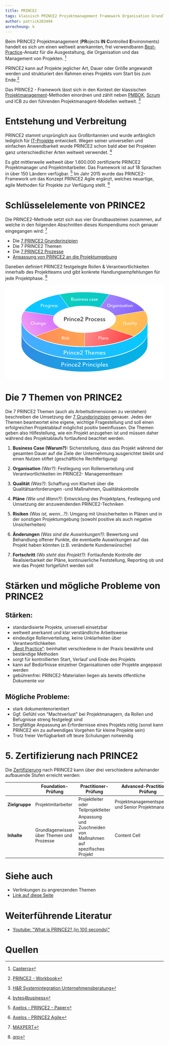 ```yaml
---
title: PRINCE2
tags: klassisch PRINCE2 Projektmanagement Framework Organisation Grundlagen Themen
author: patrick203494
anrechnung: k
---
```


Beim PRINCE2 Projektmanagement (**PR**ojects **IN** **C**ontrolled **E**nvironments) handelt es sich um einen weltweit anerkannten, frei verwendbaren [Best-Practice](Best-Practices.md)-Ansatz für die Ausgestaltung, die Organisation und das Management von Projekten. [^1]

PRINCE2 kann auf Projekte jeglicher Art, Dauer oder Größe angewandt werden und strukturiert den Rahmen eines Projekts vom Start bis zum Ende.[^2]

Das PRINCE2 - Framework lässt sich in den Kontext der klassischen [Projektmanagement](Projektmanagement.md)-Methoden einordnen und zählt neben [PMBOK](PMBOK_Guide.md), [Scrum](SCRUM.md) und ICB zu den führenden Projektmanagent-Modellen weltweit. [^3] 

# Entstehung und Verbreitung

PRINCE2 stammt ursprünglich aus Großbritannien und wurde anfänglich lediglich für [IT-Projekte](IT-Projekte.md) entwickelt. Wegen seiner universellen und einfachen Anwendbarkeit wurde PRINCE2 schon bald aber bei Projekten ganz unterschiedlicher Arten weltweit verwendet. [^4]

Es gibt mittlerweile weltweit über 1.600.000 zertifizierte PRINCE2 Projektmanager und Projektmitarbeiter. Das Framework ist auf 18 Sprachen in über 150 Ländern verfügbar. [^5]
Im Jahr 2015 wurde das PRINCE2-Framework um das Konzept PRINCE2 Agile ergänzt, welches neuartige, agile Methoden für Projekte zur Verfügung stellt. [^6]

# Schlüsselelemente von PRINCE2

Die PRINCE2-Methode setzt sich aus vier Grundbausteinen zusammen, auf welche in den folgenden Abschnitten dieses Kompendiums noch genauer eingegangen wird: [^7]

*	Die [7 PRINCE2 Grundprinzipien](PRINCE2_7_Grundprinzipien.md)
*	Die 7 PRINCE2 Themen
*	Die [7 PRINCE2 Prozesse](PRINCE2_7_Prozesse.md)
*	[Anpassung von PRINCE2 an die Projektumgebung](PRINCE2_Projektumgebung-md)

Daneben definiert PRINCE2 festgelegte Rollen & Verantwortlichkeiten innerhalb des Projektteams und gibt konkrete Handlungsempfehlungen für jede Projektphase. [^8]

![Schlüsselelemente von PRINCE2](PRINCE2/QYrQCDWcQN2D4W0u9vOHQnjGOkAHXF0m3a5XGacS.png)

# Die 7 Themen von PRINCE2

Die 7 PRINCE2 Themen (auch als Arbeitsdimensionen zu verstehen) beschreiben die Umsetzung der [7 Grundprinzipien](PRINCE2_7_Grundprinzipien.md) genauer. 
Jedes der Themen beantwortet eine eigene, wichtige Fragestellung und soll einen erfolgreichen Projektablauf möglichst positiv beeinflussen. Die Themen geben also Hilfestellung, wie ein Projekt anzugehen ist und müssen daher während des Projektablaufs fortlaufend beachtet werden.

1. **Business Case (Warum?):**
Sicherstellung, dass das Projekt während der gesamten Dauer auf die Ziele der Unternehmung ausgerichtet bleibt und einen Nutzen stiftet (geschäftliche  Rechtfertigung)


2. **Organisation** *(Wer?)*:
Festlegung von Rollenverteilung und Verantwortlichkeiten im PRINCE2- Managementteam


3. **Qualität** *(Was?)*:
Schaffung von Klarheit über die Qualitätsanforderungen -und Maßnahmen, Qualitätskontrolle


4. **Pläne** *(Wie und Wann?)*:
Entwicklung des Projektplans, Festlegung und Umsetzung der anzuwendenden PRINCE2-Techniken


5. **Risiken** *(Was ist, wenn...?)*:
Umgang mit Unsicherheiten in Plänen und in der sonstigen Projektumgebung (sowohl positive als auch negative Unsicherheiten)


6. **Änderungen** *(Was sind die Auswirkungen?)*:
Bewertung und Behandlung offener Punkte, die eventuelle Auswirkungen auf das Projekt haben könnten (z.B. veränderte Kundenwünsche)


7. **Fortschritt** *(Wo steht das Projekt?)*:
Fortlaufende Kontrolle der Realisierbarkeit der Pläne, kontinuierliche Feststellung, Reporting ob und wie das Projekt fortgeführt werden soll


# Stärken und mögliche Probleme von PRINCE2

## Stärken:

*	standardisierte Projekte, universell einsetzbar
*	weltweit anerkannt und klar verständliche Arbeitsweise
*	eindeutige Rollenverteilung, keine Unklarheiten über Verantwortlichkeiten
* [„Best Practice“](Best-Practices.md): beinhaltet verschiedene in der Praxis bewährte und beständige Methoden
*	sorgt für kontrollierten Start, Verlauf und Ende des Projekts
*	kann auf Bedürfnisse einzelner Organisationen oder Projekte angepasst werden
*	gebührenfrei: PRINCE2-Materialien liegen als bereits öffentliche Dokumente vor

## Mögliche Probleme:

*	stark dokumentenorientiert
*	Ggf. Gefühl von "Machtverlust" bei Projektmanagern, da Rollen und Befugnisse streng festgelegt sind
*	Sorgfältige Anpassung an Erfordernisse eines Projekts nötig (sonst kann PRINCE2 ein zu aufwendiges Vorgehen für kleine Projekte sein)
*	Trotz freier Verfügbarkeit oft teure Schulungen notwendig

# 5. Zertifizierung nach PRINCE2

Die [Zertifizierung](Zertifizierungen.md) nach PRINCE2 kann über drei verschiedene aufeinander aufbauende Stufen erreicht werden: 

|  | **Foundation-Prüfung** | **Practitioner-Prüfung**| **Advanced-Practitioner-Prüfung** |
| ------------- | ------------- | ------------ | ------------- |
| **Zielgruppe**  | Projektmitarbeiter  | Projektleiter oder Teilprojektleiter | Projektmanagementspezialisten und Senior Projektmanager  |
| **Inhalte**  | Grundlagenwissen über Themen und Prozesse  | Anpassung und Zuschneiden von Maßnahmen auf spezifisches Projekt | Content Cell  |

# Siehe auch

* Verlinkungen zu angrenzenden Themen
* [Link auf diese Seite](PRINCE2.md)

# Weiterführende Literatur

* [Youtube: "What is PRINCE2? (in 100 seconds)"](https://www.youtube.com/watch?v=61RnrsWQE7A)

# Quellen

[^1]: [Capterra](https://www.capterra.com.de/blog/2016/prince2-projektmanagement)
[^2]: [PRINCE2 - Workbook](https://servicecontrolling.org/wp-content/uploads/2017/03/PRINCE2-Workbook.pdf)
[^3]: [H&R Systemintegration Unternehmensberatung](http://www.hundr.eu/index-Dateien/Page513.htm)
[^4]: [bytes4business](https://bytesforbusiness.com/projektmanagement-in-der-softwareentwicklung-mit-prince2-einfuhrung/)
[^5]: [Axelos - PRINCE2 - Paper](https://www.axelos.com/resource-hub/white-paper/prince2-in-one-thousand-words-white-paper)
[^6]: [Axelos - PRINCE2 Agile](https://www.axelos.com/certifications/propath/prince2-agile-project-management)
[^7]: [MAXPERT](https://www.maxpert.de/de/profil/schulungsspektrum/prince2-methode-definitionen/506)
[^8]: [qrp](https://www.qrpinternational.ch/blog/glossar/prince2-was-ist-prince2-grundprinzipien-prozesse-themen/)








